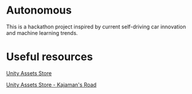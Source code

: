 # Autonomous

This is a hackathon project inspired by current self-driving car innovation and machine learning trends. 

# Useful resources

[Unity Assets Store](https://assetstore.unity.com/search/?order_by=relevance&q=car&q=price:0&rows=42)

[Unity Assets Store - Kajaman's Road](https://assetstore.unity.com/packages/3d/environments/roadways/kajaman-s-roads-free-52628)
